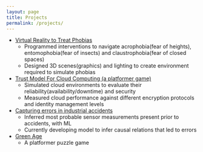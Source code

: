 ```yaml
---
layout: page
title: Projects
permalink: /projects/
---
```

* [Virtual Reality to Treat Phobias](https://github.com/YashSharma79/Phobia-VR)
    * Programmed interventions to navigate acrophobia(fear of heights), entomophobia(fear of insects) and claustrophobia(fear of closed spaces)
    * Designed 3D scenes(graphics) and lighting to create environment required to simulate phobias
* [Trust Model For Cloud Computing (a platformer game)](https://github.com/YashSharma79/Trust-Model-for-Cloud)
    * Simulated cloud environments to evaluate their reliability(availability/downtime) and security
    * Measured cloud performance against different encryption protocols and identity management levels
* [Capturing errors in industrial accidents](https://github.com/YashSharma79/industrial-accidents)
    * Inferred most probable sensor measurements present prior to accidents, with ML
    * Currently developing model to infer causal relations that led to errors
* [Green Age](https://github.com/YashSharma79/Green-Age)
    * A platformer puzzle game